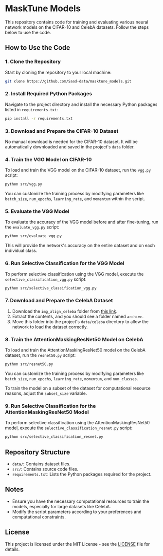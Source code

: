 
# MaskTune Models

This repository contains code for training and evaluating various neural network models on the CIFAR-10 and CelebA datasets. Follow the steps below to use the code.

## How to Use the Code

### 1. Clone the Repository
Start by cloning the repository to your local machine:
```sh
git clone https://github.com/Saad-data/masktune_models.git
```

### 2. Install Required Python Packages
Navigate to the project directory and install the necessary Python packages listed in `requirements.txt`:
```sh
pip install -r requirements.txt
```

### 3. Download and Prepare the CIFAR-10 Dataset
No manual download is needed for the CIFAR-10 dataset. It will be automatically downloaded and saved in the project's `data` folder.

### 4. Train the VGG Model on CIFAR-10
To load and train the VGG model on the CIFAR-10 dataset, run the `vgg.py` script:
```sh
python src/vgg.py
```
You can customize the training process by modifying parameters like `batch_size`, `num_epochs`, `learning_rate`, and `momentum` within the script.

### 5. Evaluate the VGG Model
To evaluate the accuracy of the VGG model before and after fine-tuning, run the `evaluate_vgg.py` script:
```sh
python src/evaluate_vgg.py
```
This will provide the network's accuracy on the entire dataset and on each individual class.

### 6. Run Selective Classification for the VGG Model
To perform selective classification using the VGG model, execute the `selective_classification_vgg.py` script:
```sh
python src/selective_classification_vgg.py
```

### 7. Download and Prepare the CelebA Dataset
1. Download the `img_align_celeba` folder from [this link](https://example.com).
2. Extract the contents, and you should see a folder named `archive`.
3. Move this folder into the project's `data/celeba` directory to allow the network to load the dataset correctly.

### 8. Train the AttentionMaskingResNet50 Model on CelebA
To load and train the AttentionMaskingResNet50 model on the CelebA dataset, run the `resnet50.py` script:
```sh
python src/resnet50.py
```
You can customize the training process by modifying parameters like `batch_size`, `num_epochs`, `learning_rate`, `momentum`, and `num_classes`.

To train the model on a subset of the dataset for computational resource reasons, adjust the `subset_size` variable.

### 9. Run Selective Classification for the AttentionMaskingResNet50 Model
To perform selective classification using the AttentionMaskingResNet50 model, execute the `selective_classification_resnet.py` script:
```sh
python src/selective_classification_resnet.py
```

## Repository Structure
- `data/`: Contains dataset files.
- `src/`: Contains source code files.
- `requirements.txt`: Lists the Python packages required for the project.

## Notes
- Ensure you have the necessary computational resources to train the models, especially for large datasets like CelebA.
- Modify the script parameters according to your preferences and computational constraints.

## License
This project is licensed under the MIT License - see the [LICENSE](LICENSE) file for details.
